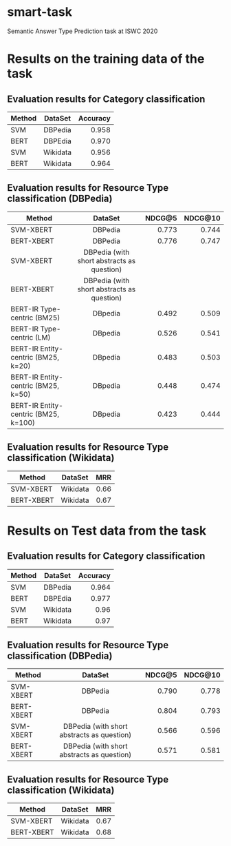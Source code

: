 # smart-task
Semantic Answer Type Prediction task at ISWC 2020

# Results on the training data of the task
## Evaluation results for Category classification

| Method   |      DataSet      |  Accuracy |
|----------|:-------------:|------:|
| SVM |  DBPedia | 0.958 |
| BERT |    DBPEdia   |  0.970 |
| SVM | Wikidata |    0.956 |
| BERT | Wikidata |    0.964 |

## Evaluation results for Resource Type classification  (DBPedia)

| Method   |      DataSet      |  NDCG@5 | NDCG@10 |
|----------|:-------------:|------:|------:|
| SVM-XBERT |  DBPedia | 0.773 | 0.744 | 
| BERT-XBERT |  DBPedia | 0.776 | 0.747 |
| SVM-XBERT |  DBPedia (with short abstracts as question) |  |  | 
| BERT-XBERT |  DBPedia (with short abstracts as question) |  | |
| BERT-IR Type-centric (BM25) | DBpedia | 0.492 | 0.509 |
| BERT-IR Type-centric (LM) | DBpedia | 0.526 | 0.541 |
| BERT-IR Entity-centric (BM25, k=20) | DBpedia | 0.483 | 0.503 |
| BERT-IR Entity-centric (BM25, k=50) | DBpedia | 0.448 | 0.474 |
| BERT-IR Entity-centric (BM25, k=100) | DBpedia | 0.423 | 0.444 |


## Evaluation results for Resource Type classification  (Wikidata)
| Method   |      DataSet      |  MRR |
|----------|:-------------:|------:|
| SVM-XBERT | Wikidata |  0.66  |
| BERT-XBERT | Wikidata |  0.67  |


# Results on Test data from the task
## Evaluation results for Category classification

| Method   |      DataSet      |  Accuracy |
|----------|:-------------:|------:|
| SVM |  DBPedia | 0.964 |
| BERT |    DBPEdia   |  0.977 |
| SVM | Wikidata |    0.96 |
| BERT | Wikidata |    0.97 |

## Evaluation results for Resource Type classification  (DBPedia)

| Method   |      DataSet      |  NDCG@5 | NDCG@10 |
|----------|:-------------:|------:|------:|
| SVM-XBERT |  DBPedia | 0.790 | 0.778 | 
| BERT-XBERT |  DBPedia | 0.804 | 0.793 |
| SVM-XBERT |  DBPedia (with short abstracts as question) | 0.566 | 0.596 | 
| BERT-XBERT |  DBPedia (with short abstracts as question) | 0.571 | 0.581 |

## Evaluation results for Resource Type classification  (Wikidata)
| Method   |      DataSet      |  MRR |
|----------|:-------------:|------:|
| SVM-XBERT | Wikidata |    0.67|
| BERT-XBERT | Wikidata |    0.68 |

